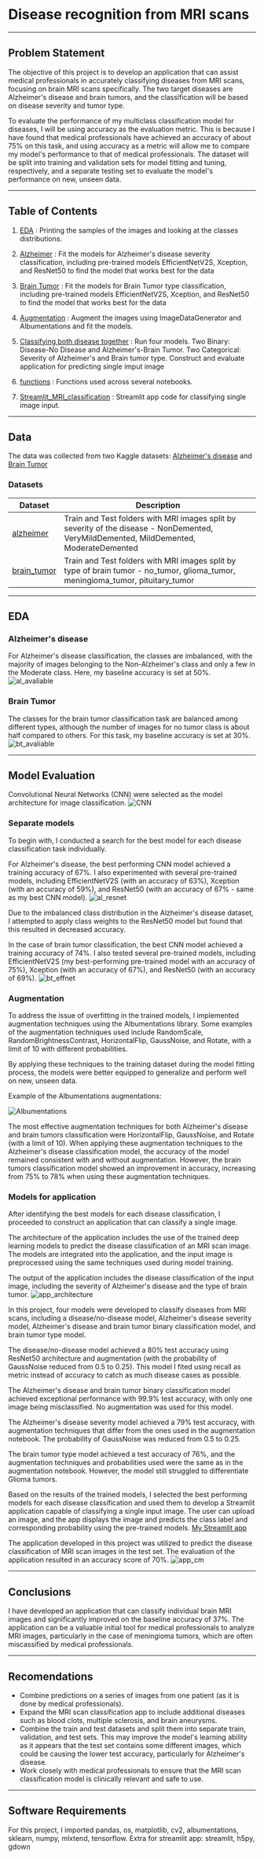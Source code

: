 # Disease recognition from MRI scans

---
## Problem Statement
The objective of this project is to develop an application that can assist medical professionals in accurately classifying diseases from MRI scans, focusing on brain MRI scans specifically. The two target diseases are Alzheimer's disease and brain tumors, and the classification will be based on disease severity and tumor type.

To evaluate the performance of my multiclass classification model for diseases, I will be using accuracy as the evaluation metric. This is because I have found that medical professionals have achieved an accuracy of about 75% on this task, and using accuracy as a metric will allow me to compare my model's performance to that of medical professionals.
The dataset will be split into training and validation sets for model fitting and tuning, respectively, and a separate testing set to evaluate the model's performance on new, unseen data.

---

## Table of Contents

1. [EDA](https://github.com/ailinnesse/MRI_disease_classification/blob/main/code/01_EDA.ipynb) : Printing the samples of the images and looking at the classes distributions.

2. [Alzheimer](https://github.com/ailinnesse/MRI_disease_classification/blob/main/code/02_Alzheimer.ipynb) : Fit the models for Alzheimer's disease severity classification, including pre-trained models EfficientNetV2S, Xception, and ResNet50 to find the model that works best for the data

3. [Brain Tumor](https://github.com/ailinnesse/MRI_disease_classification/blob/main/code/03_Brain_tumor.ipynb) : Fit the models for Brain Tumor type classification, including pre-trained models EfficientNetV2S, Xception, and ResNet50 to find the model that works best for the data

4. [Augmentation](https://github.com/ailinnesse/MRI_disease_classification/blob/main/code/04_Augmentation.ipynb) : Augment the images using ImageDataGenerator and Albumentations and fit the models.

5. [Classifying both disease together](https://github.com/ailinnesse/MRI_disease_classification/blob/main/code/05_Classifying_both_together.ipynb) : Run four models. Two Binary: Disease-No Disease and Alzheimer's-Brain Tumor. Two Categorical: Severity of Alzheimer's and Brain tumor type. Construct and evaluate application for predicting single imput image

6. [functions](https://github.com/ailinnesse/MRI_disease_classification/blob/main/code/functions.py) : Functions used across several notebooks. 

7. [Streamlit_MRI_classification](https://github.com/ailinnesse/MRI_disease_classification/blob/main/code/Streamlit_MRI_classification.py) : Streamlit app code for classifying single image input.

---
## Data

The data was collected from two Kaggle datasets:
     [Alzheimer's disease](https://www.kaggle.com/datasets/tourist55/alzheimers-dataset-4-class-of-images)  and
     [Brain Tumor](https://www.kaggle.com/datasets/sartajbhuvaji/brain-tumor-classification-mri)

### Datasets
|Dataset|Description|
|---|---|
|[alzheimer](https://github.com/ailinnesse/MRI_disease_classification/tree/main/data/alzheimer)| Train and Test folders with MRI images split by severity of the disease - NonDemented, VeryMildDemented, MildDemented, ModerateDemented
|[brain_tumor](https://github.com/ailinnesse/MRI_disease_classification/tree/main/data/brain_tumor)| Train and Test folders with MRI images split by type of brain tumor - no_tumor, glioma_tumor, meningioma_tumor, pituitary_tumor

---
## EDA

### Alzheimer's disease
For Alzheimer's disease classification, the classes are imbalanced, with the majority of images belonging to the Non-Alzheimer's class and only a few in the Moderate class. Here, my baseline accuracy is set at 50%.
![al_avaliable](https://github.com/ailinnesse/MRI_disease_classification/blob/main/images/Alzheimer's%20disease%20severity%20level%20classes.jpeg) 

### Brain Tumor
The classes for the brain tumor classification task are balanced among different types, although the number of images for no tumor class is about half compared to others. For this task, my baseline accuracy is set at 30%.
![bt_avaliable](https://github.com/ailinnesse/MRI_disease_classification/blob/main/images/Brain%20Tumor%20classes.jpeg) 

---

## Model Evaluation
Convolutional Neural Networks (CNN) were selected as the model architecture for image classification.
![CNN](https://github.com/ailinnesse/MRI_disease_classification/blob/main/images/CNN.jpeg)


### Separate models
To begin with, I conducted a search for the best model for each disease classification task individually.

For Alzheimer's disease, the best performing CNN model achieved a training accuracy of 67%. I also experimented with several pre-trained models, including EfficientNetV2S (with an accuracy of 63%), Xception (with an accuracy of 59%), and ResNet50 (with an accuracy of 67% - same as my best CNN model). 
![al_resnet](https://github.com/ailinnesse/MRI_disease_classification/blob/main/images/Alzheimer_ResNet50.jpg) 

Due to the imbalanced class distribution in the Alzheimer's disease dataset, I attempted to apply class weights to the ResNet50 model but found that this resulted in decreased accuracy.


In the case of brain tumor classification, the best CNN model achieved a training accuracy of 74%. I also tested several pre-trained models, including EfficientNetV2S (my best-performing pre-trained model with an accuracy of 75%), Xception (with an accuracy of 67%), and ResNet50 (with an accuracy of 69%).
![bt_effnet](https://github.com/ailinnesse/MRI_disease_classification/blob/main/images/Brain_tumor_EfficientNetV2S.jpg) 

### Augmentation
To address the issue of overfitting in the trained models, I implemented augmentation techniques using the Albumentations library. Some examples of the augmentation techniques used include RandomScale, RandomBrightnessContrast, HorizontalFlip, GaussNoise, and Rotate, with a limit of 10 with different probabilities.

By applying these techniques to the training dataset during the model fitting process, the models were better equipped to generalize and perform well on new, unseen data.

Example of the Albumentations augmentations: 

![Albumentations](https://github.com/ailinnesse/MRI_disease_classification/blob/main/images/augmentation_pipeline_visualized.jpg) 

The most effective augmentation techniques for both Alzheimer's disease and brain tumors classification were HorizontalFlip, GaussNoise, and Rotate (with a limit of 10).
When applying these augmentation techniques to the Alzheimer's disease classification model, the accuracy of the model remained consistent with and without augmentation.
However, the brain tumors classification model showed an improvement in accuracy, increasing from 75% to 78% when using these augmentation techniques.

### Models for application
After identifying the best models for each disease classification, I proceeded to construct an application that can classify a single image.

The architecture of the application includes the use of the trained deep learning models to predict the disease classification of an MRI scan image. The models are integrated into the application, and the input image is preprocessed using the same techniques used during model training.

The output of the application includes the disease classification of the input image, including the severity of Alzheimer's disease and the type of brain tumor.
![app_architecture](https://github.com/ailinnesse/MRI_disease_classification/blob/main/images/Streamlit_app_architecture.jpg) 

In this project, four models were developed to classify diseases from MRI scans, including a disease/no-disease model, Alzheimer's disease severity model, Alzheimer's disease and brain tumor binary classification model, and brain tumor type model.

The disease/no-disease model achieved a 80% test accuracy using ResNet50 architecture and augmentation (with the probability of GaussNoise reduced from 0.5 to 0.25). This model I fited using recall as metric instead of accuracy to catch as much disease cases as possible.

The Alzheimer's disease and brain tumor binary classification model achieved exceptional performance with 99.9% test accuracy, with only one image being misclassified. No augmentation was used for this model.

The Alzheimer's disease severity model achieved a 79% test accuracy, with augmentation techniques that differ from the ones used in the augmentation notebook. The probability of GaussNoise was reduced from 0.5 to 0.25.

The brain tumor type model achieved a test accuracy of 76%, and the augmentation techniques and probabilities used were the same as in the augmentation notebook. However, the model still struggled to differentiate Glioma tumors.

Based on the results of the trained models, I selected the best performing models for each disease classification and used them to develop a Streamlit application capable of classifying a single input image. The user can upload an image, and the app displays the image and predicts the class label and corresponding probability using the pre-trained models.
[My Streamlit app](https://ailinnesse-mri-disease--codestreamlit-mri-classification-om06bb.streamlit.app/)

The application developed in this project was utilized to predict the disease classification of MRI scan images in the test set. The evaluation of the application resulted in an accuracy score of 70%.
![app_cm](https://github.com/ailinnesse/MRI_disease_classification/blob/main/images/final_app_cm.jpeg) 

---
## Conclusions
I have developed an application that can classify individual brain MRI images and significantly improved on the baseline accuracy of 37%. The application can be a valuable initial tool for medical professionals to analyze MRI images, particularly in the case of meningioma tumors, which are often miscassified by medical professionals.

---
## Recomendations

- Combine predictions on a series of images from one patient (as it is done by medical professionals).
- Expand the MRI scan classification app to include additional diseases such as blood clots, multiple sclerosis, and brain aneurysms.
- Combine the train and test datasets and split them into separate train, validation, and test sets. This may improve the model's learning ability as it appears that the test set contains some different images, which could be causing the lower test accuracy, particularly for Alzheimer's disease.
- Work closely with medical professionals to ensure that the MRI scan classification model is clinically relevant and safe to use.


---
## Software Requirements

For this project, I imported pandas, os, matplotlib, cv2, albumentations, sklearn, numpy, mlxtend, tensorflow. Extra for streamlit app: streamlit, h5py, gdown 

